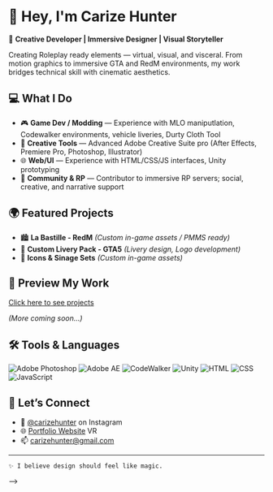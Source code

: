 # 👋 Hey, I'm Carize Hunter

🎨 **Creative Developer | Immersive Designer | Visual Storyteller**

Creating Roleplay ready elements — virtual, visual, and visceral. From motion graphics to immersive GTA and RedM environments, my work bridges technical skill with cinematic aesthetics.

## 💻 What I Do
- 🎮 **Game Dev / Modding** — Experience with MLO maniputlation, Codewalker environments, vehicle liveries, Durty Cloth Tool
- 🧰 **Creative Tools** — Advanced Adobe Creative Suite pro (After Effects, Premiere Pro, Photoshop, Illustrator)
- 🌐 **Web/UI** — Experience with HTML/CSS/JS interfaces, Unity prototyping
- 💬 **Community & RP** — Contributor to immersive RP servers; social, creative, and narrative support

## 🌍 Featured Projects
- 🏙️ **La Bastille - RedM** *(Custom in-game assets / PMMS ready)*
- 🚓 **Custom Livery Pack - GTA5** *(Livery design, Logo development)*
- 📼 **Icons & Sinage Sets** *(Custom in-game assets)*

## 📸 Preview My Work

[Click here to see projects](https://www.dropbox.com/scl/fo/3hnel419whblp62wge4h9/AGapBlFuYCMXSSeZpbB76CI?rlkey=16zqknwcnijohy85mtw77feh2&st=u06vq9pz&dl=1)


*(More coming soon...)*

## 🛠️ Tools & Languages
![Adobe Photoshop](https://img.shields.io/badge/-Photoshop-31A8FF?logo=AdobePhotoshop&logoColor=white)
![Adobe AE](https://img.shields.io/badge/-After_Effects-9999FF?logo=AdobeAfterEffects&logoColor=white)
![CodeWalker](https://img.shields.io/badge/-CodeWalker-grey)
![Unity](https://img.shields.io/badge/-Unity-000000?logo=Unity&logoColor=white)
![HTML](https://img.shields.io/badge/-HTML5-E34F26?logo=html5&logoColor=white)
![CSS](https://img.shields.io/badge/-CSS3-1572B6?logo=css3&logoColor=white)
![JavaScript](https://img.shields.io/badge/-JavaScript-F7DF1E?logo=javascript&logoColor=black)

## 💌 Let’s Connect
- 🎥 [@carizehunter](https://www.instagram.com/carizehunter) on Instagram  
- 🌐 [Portfolio Website](https://carizehunter.myportfolio.com/) VR
- 📫 carizehunter@gmail.com  

---

`✨ I believe design should feel like magic.`  

-->

